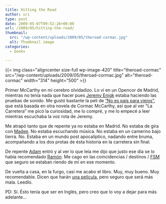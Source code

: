 ```yaml
---
title: Hitting the Road
author: uri
type: post
date: 2009-05-07T09:52:26+00:00
url: /2009/05/hitting-the-road/
thumbnail:
  src: "/wp-content/uploads/2009/05/theroad-cormac.jpg"
  alt: Thumbnail image
categories:
  - books

---
```

{{< img class="aligncenter size-full wp-image-420" title="theroad-cormac" src="/wp-content/uploads/2009/05/theroad-cormac.jpg" alt="theroad-cormac" width="314" height="500" >}}

Primer McCarthy en mi cerebro olvidadizo. Lo vi en un Opencor de Madrid, mientras no tenía nada que hacer pues [Jeremy Enigk][1] estaba haciendo las pruebas de sonido. Me gustó bastante la peli de [&#8220;No es país para viejos&#8221;][2], que está basada en otra novela de Cormac McCarthy, así que al ver &#8220;La Carretera&#8221; me picó la curiosidad, me lo compré, y me lo empecé a leer mientras escuchaba la voz rota de Jeremy.

Me atrapó tanto que de repente ya no estaba en Madrid. No estaba de gira con [Madee][3]. No estaba escuchando música. No estaba en un camerino bajo tierra. No. Estaba en un mundo post apocalíptico, nadando entre bruma, acompañando a los dos protas de ésta historia en la carretera sin final.

De repente [Adam][4] entró y al ver lo que leía me dijo que justo ese día se lo había recomendado [Ramón][5]. Me cago en las coincidencias / destinos / [FSM][6] que seguro se estaban riendo de mí en ese momento.

De vuelta a casa, en la furgo, casi me acabo el libro. Muy, muy bueno. Muy recomendable. Dicen que harán [una película][7], pero seguro que será más mala. Leedlo.

PD: Sí. Ésto tenía que ser en Inglés, pero creo que lo voy a dejar para más adelante&#8230;

 [1]: https://www.myspace.com/jeremyenigk
 [2]: https://www.imdb.com/title/tt0477348/
 [3]: https://www.myspace.com/madeebcn
 [4]: https://www.myspace.com/adammadee
 [5]: https://www.myspace.com/thenewraemon
 [6]: https://www.venganza.org/
 [7]: https://www.imdb.com/title/tt0898367/